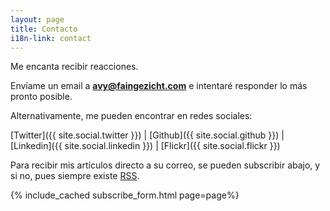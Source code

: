 ```yaml
---
layout: page
title: Contacto
i18n-link: contact
---
```


Me encanta recibir reacciones.

Envíame un email a **avy@faingezicht.com** e intentaré responder lo más pronto posible.

Alternativamente, me pueden encontrar en redes sociales:

[Twitter]({{ site.social.twitter }}) |
[Github]({{ site.social.github }}) |
[Linkedin]({{ site.social.linkedin }}) |
[Flickr]({{ site.social.flickr }})

Para recibir mis artículos directo a su correo, se pueden subscribir abajo, y si no, pues siempre existe [RSS](/atom.xml).

{% include_cached subscribe_form.html page=page%}